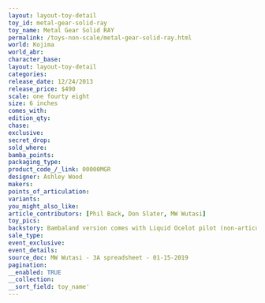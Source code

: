 ```yaml
---
layout: layout-toy-detail 
toy_id: metal-gear-solid-ray
toy_name: Metal Gear Solid RAY
permalink: /toys-non-scale/metal-gear-solid-ray.html
world: Kojima
world_abr: 
character_base: 
layout: layout-toy-detail
categories: 
release_date: 12/24/2013
release_price: $490 
scale: one fourty eight
size: 6 inches
comes_with: 
edition_qty: 
chase: 
exclusive: 
secret_drop: 
sold_where: 
bamba_points: 
packaging_type: 
product_code_/_link: 00000MGR
designer: Ashley Wood
makers: 
points_of_articulation: 
variants: 
you_might_also_like: 
article_contributors: [Phil Back, Don Slater, MW Wutasi]
toy_pics: 
backstory: Bambaland version comes with Liquid Ocelot pilot (non-articulated)
sale_type: 
event_exclusive: 
event_details: 
source_doc: MW Wutasi - 3A spreadsheet - 01-15-2019
pagination: 
__enabled: TRUE
__collection: 
__sort_field: toy_name'
---
```

